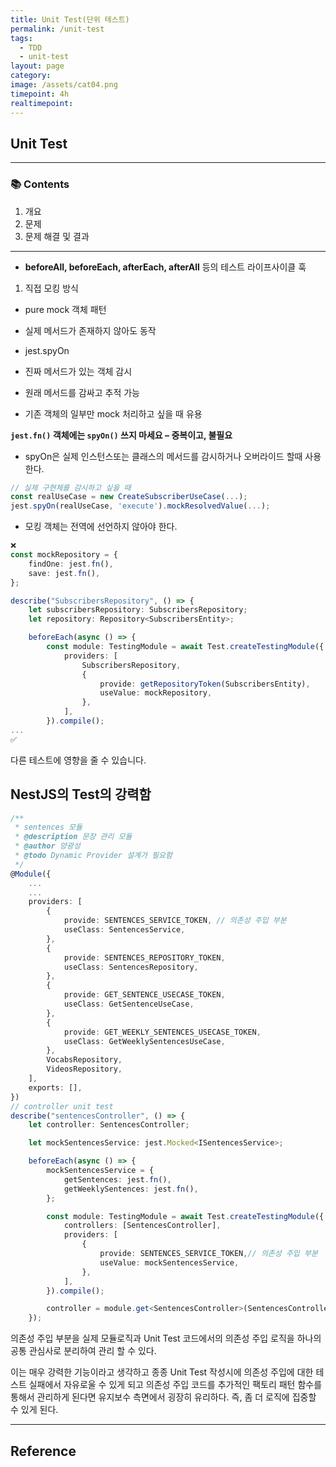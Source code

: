 ```yaml
---
title: Unit Test(단위 테스트)
permalink: /unit-test
tags:
  - TDD
  - unit-test
layout: page
category: 
image: /assets/cat04.png
timepoint: 4h
realtimepoint:
---
```


## Unit Test

---

### 📚 Contents

1. 개요
2. 문제
3. 문제 해결 및 결과

---

- **beforeAll, beforeEach, afterEach, afterAll** 등의 테스트 라이프사이클 훅

1. 직접 모킹 방식 

- pure mock 객체 패턴
- 실제 메서드가 존재하지 않아도 동작

- jest.spyOn
- 진짜 메서드가 있는 객체 감시
- 원래 메서드를 감싸고 추적 가능
- 기존 객체의 일부만 mock 처리하고 싶을 때 유용

**`jest.fn()` 객체에는 `spyOn()` 쓰지 마세요 – 중복이고, 불필요** 

- spyOn은 실제 인스턴스또는 클래스의 메서드를 감시하거나 오버라이드 할때 사용한다.

```ts
// 실제 구현체를 감시하고 싶을 때
const realUseCase = new CreateSubscriberUseCase(...);
jest.spyOn(realUseCase, 'execute').mockResolvedValue(...);
```

- 모킹 객체는 전역에 선언하지 않아야 한다.

```ts
❌
const mockRepository = {
    findOne: jest.fn(),
    save: jest.fn(),
};

describe("SubscribersRepository", () => {
    let subscribersRepository: SubscribersRepository;
    let repository: Repository<SubscribersEntity>;

    beforeEach(async () => {
        const module: TestingModule = await Test.createTestingModule({
            providers: [
                SubscribersRepository,
                {
                    provide: getRepositoryToken(SubscribersEntity),
                    useValue: mockRepository,
                },
            ],
        }).compile();
...
✅
```

다른 테스트에 영향을 줄 수 있습니다.


## NestJS의 Test의 강력함

```ts
/**
 * sentences 모듈
 * @description 문장 관리 모듈
 * @author 양광성
 * @todo Dynamic Provider 설계가 필요함
 */
@Module({
    ...
    ...
    providers: [
        {
            provide: SENTENCES_SERVICE_TOKEN, // 의존성 주입 부분
            useClass: SentencesService,
        },
        {
            provide: SENTENCES_REPOSITORY_TOKEN,
            useClass: SentencesRepository,
        },
        {
            provide: GET_SENTENCE_USECASE_TOKEN,
            useClass: GetSentenceUseCase,
        },
        {
            provide: GET_WEEKLY_SENTENCES_USECASE_TOKEN,
            useClass: GetWeeklySentencesUseCase,
        },
        VocabsRepository,
        VideosRepository,
    ],
    exports: [],
})
// controller unit test
describe("sentencesController", () => {
    let controller: SentencesController;

    let mockSentencesService: jest.Mocked<ISentencesService>;

    beforeEach(async () => {
        mockSentencesService = {
            getSentences: jest.fn(),
            getWeeklySentences: jest.fn(),
        };

        const module: TestingModule = await Test.createTestingModule({
            controllers: [SentencesController],
            providers: [
                {
                    provide: SENTENCES_SERVICE_TOKEN,// 의존성 주입 부분
                    useValue: mockSentencesService,
                },
            ],
        }).compile();

        controller = module.get<SentencesController>(SentencesController);
    });
```

의존성 주입 부분을 실제 모듈로직과 Unit Test 코드에서의 의존성 주입 로직을 하나의 공통 관심사로 분리하여 관리 할 수 있다.

이는 매우 강력한 기능이라고 생각하고 종종 Unit Test 작성시에 의존성 주입에 대한 테스트 실패에서 자유로울 수 있게 되고 의존성 주입 코드를 추가적인 팩토리 패턴 함수를 통해서 관리하게 된다면 유지보수 측면에서 굉장히 유리하다. 즉, 좀 더 로직에 집중할 수 있게 된다.


---

## Reference

